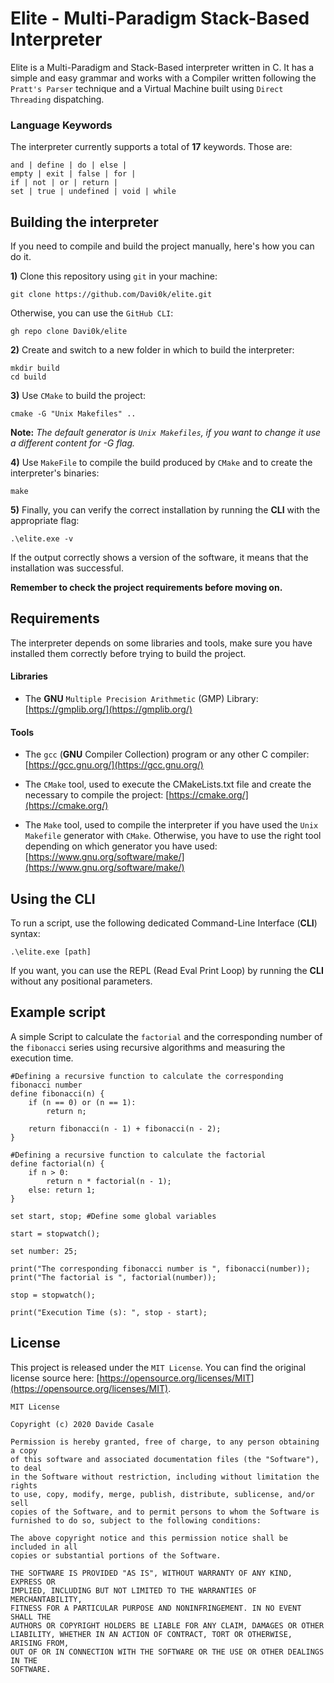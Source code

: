 # Elite - Multi-Paradigm Stack-Based Interpreter

Elite is a Multi-Paradigm and Stack-Based interpreter written in C. It has a simple and easy grammar and works with a Compiler written following the `Pratt's Parser` technique and a Virtual Machine built using  `Direct Threading` dispatching. 

### Language Keywords
The interpreter currently supports a total of **17** keywords. Those are:
```
and | define | do | else | 
empty | exit | false | for |
if | not | or | return |
set | true | undefined | void | while
```

## Building the interpreter

If you need to compile and build the project manually, here's how you can do it.

**1)** Clone this repository using `git` in your machine:
```
git clone https://github.com/Davi0k/elite.git
```
Otherwise, you can use the `GitHub CLI`:
```
gh repo clone Davi0k/elite
```
**2)** Create and switch to a new folder in which to build the interpreter:
```
mkdir build
cd build
```
	
**3)** Use `CMake` to build the project:
```
cmake -G "Unix Makefiles" ..
```
**Note:**  *The default generator is `Unix Makefiles`, if you want to change it use a different content for -G flag.*
	
**4)** Use `MakeFile` to compile the build produced by `CMake` and to create the interpreter's binaries:
```
make
```
**5)** Finally, you can verify the correct installation by running the **CLI** with the appropriate flag:
```
.\elite.exe -v
```
If the output correctly shows a version of the software, it means that the installation was successful.

**Remember to check the project requirements before moving on.**

## Requirements

The interpreter depends on some libraries and tools, make sure you have installed them correctly before trying to build the project.

#### Libraries

* The **GNU**  `Multiple Precision Arithmetic` (GMP) Library: [https://gmplib.org/](https://gmplib.org/)

#### Tools
* The `gcc` (**GNU** Compiler Collection) program or any other C compiler: [https://gcc.gnu.org/](https://gcc.gnu.org/)

* The `CMake` tool, used to execute the CMakeLists.txt file and create the necessary to compile the project: [https://cmake.org/](https://cmake.org/)

* The `Make` tool, used to compile the interpreter if you have used the `Unix Makefile` generator with `CMake`. Otherwise, you have to use the right tool depending on which generator you have used: [https://www.gnu.org/software/make/](https://www.gnu.org/software/make/)

## Using the CLI
To run a script, use the following dedicated Command-Line Interface (**CLI**) syntax:
```
.\elite.exe [path]
```
If you want, you can use the REPL (Read Eval Print Loop) by running the **CLI** without any positional parameters. 

## Example script
A simple Script to calculate the `factorial` and the corresponding number of the `fibonacci` series using recursive algorithms and measuring the execution time.

```
#Defining a recursive function to calculate the corresponding fibonacci number
define fibonacci(n) {
    if (n == 0) or (n == 1): 
	    return n;
    
    return fibonacci(n - 1) + fibonacci(n - 2);
}

#Defining a recursive function to calculate the factorial
define factorial(n) {
    if n > 0: 
	    return n * factorial(n - 1);
    else: return 1;
}

set start, stop; #Define some global variables

start = stopwatch();

set number: 25;

print("The corresponding fibonacci number is ", fibonacci(number));
print("The factorial is ", factorial(number));

stop = stopwatch();

print("Execution Time (s): ", stop - start);
```

## License

This project is released under the `MIT License`. You can find the original license source here: [https://opensource.org/licenses/MIT](https://opensource.org/licenses/MIT).

```
MIT License

Copyright (c) 2020 Davide Casale

Permission is hereby granted, free of charge, to any person obtaining a copy
of this software and associated documentation files (the "Software"), to deal
in the Software without restriction, including without limitation the rights
to use, copy, modify, merge, publish, distribute, sublicense, and/or sell
copies of the Software, and to permit persons to whom the Software is
furnished to do so, subject to the following conditions:

The above copyright notice and this permission notice shall be included in all
copies or substantial portions of the Software.

THE SOFTWARE IS PROVIDED "AS IS", WITHOUT WARRANTY OF ANY KIND, EXPRESS OR
IMPLIED, INCLUDING BUT NOT LIMITED TO THE WARRANTIES OF MERCHANTABILITY,
FITNESS FOR A PARTICULAR PURPOSE AND NONINFRINGEMENT. IN NO EVENT SHALL THE
AUTHORS OR COPYRIGHT HOLDERS BE LIABLE FOR ANY CLAIM, DAMAGES OR OTHER
LIABILITY, WHETHER IN AN ACTION OF CONTRACT, TORT OR OTHERWISE, ARISING FROM,
OUT OF OR IN CONNECTION WITH THE SOFTWARE OR THE USE OR OTHER DEALINGS IN THE
SOFTWARE.
```